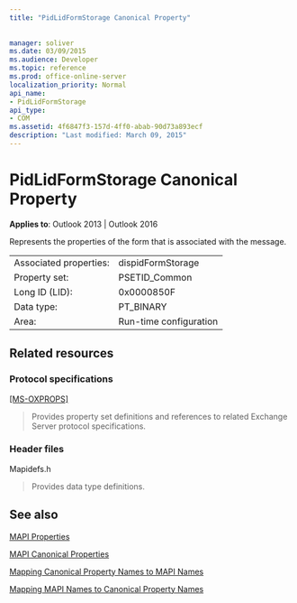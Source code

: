 ```yaml
---
title: "PidLidFormStorage Canonical Property"
 
 
manager: soliver
ms.date: 03/09/2015
ms.audience: Developer
ms.topic: reference
ms.prod: office-online-server
localization_priority: Normal
api_name:
- PidLidFormStorage
api_type:
- COM
ms.assetid: 4f6847f3-157d-4ff0-abab-90d73a893ecf
description: "Last modified: March 09, 2015"
---
```


# PidLidFormStorage Canonical Property

  
  
**Applies to**: Outlook 2013 | Outlook 2016 
  
Represents the properties of the form that is associated with the message.
  
|||
|:-----|:-----|
|Associated properties:  <br/> |dispidFormStorage  <br/> |
|Property set:  <br/> |PSETID_Common  <br/> |
|Long ID (LID):  <br/> |0x0000850F  <br/> |
|Data type:  <br/> |PT_BINARY  <br/> |
|Area:  <br/> |Run-time configuration  <br/> |
   
## Related resources

### Protocol specifications

[[MS-OXPROPS]](http://msdn.microsoft.com/library/f6ab1613-aefe-447d-a49c-18217230b148%28Office.15%29.aspx)
  
> Provides property set definitions and references to related Exchange Server protocol specifications.
    
### Header files

Mapidefs.h
  
> Provides data type definitions.
    
## See also



[MAPI Properties](mapi-properties.md)
  
[MAPI Canonical Properties](mapi-canonical-properties.md)
  
[Mapping Canonical Property Names to MAPI Names](mapping-canonical-property-names-to-mapi-names.md)
  
[Mapping MAPI Names to Canonical Property Names](mapping-mapi-names-to-canonical-property-names.md)

